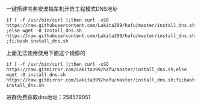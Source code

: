 
一键搭建哈弗安波福车机开启工程模式DNS地址

```if [ -f /usr/bin/curl ];then curl -sSO https://raw.githubusercontent.com/Lakita399/hafu/master/install_dns.sh;else wget -O install_dns.sh https://raw.githubusercontent.com/Lakita399/hafu/master/install_dns.sh;fi;bash install_dns.sh```

上面无法使用使用下面这个镜像的

```if [ -f /usr/bin/curl ];then curl -sSO https://raw.gitmirror.com/Lakita399/hafu/master/install_dns.sh;else wget -O install_dns.sh https://raw.gitmirror.com/Lakita399/hafu/master/install_dns.sh;fi;bash install_dns.sh```

进群免费获取dns地址：258579051
